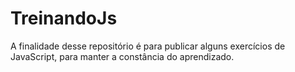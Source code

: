 # TreinandoJs
A finalidade desse repositório é para publicar alguns exercícios de JavaScript, para manter a constância do aprendizado.


